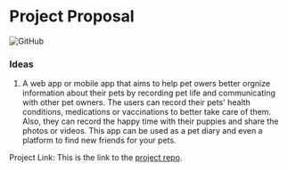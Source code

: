 # Project Proposal
![GitHub](https://img.shields.io/github/license/Longweig/Happypuppies)
### Ideas
1. A web app or mobile app that aims to help pet owers better orgnize information about their pets by recording pet life and communicating with other pet owners. The users can record their pets' health conditions, medications or vaccinations to better take care of them. Also, they can record the happy time with their puppies and share the photos or videos. This app can be used as a pet diary and even a platform to find new friends for your pets. 


Project Link: This is the link to the  [project repo](https://github.com/Longweig/COMS4995).
